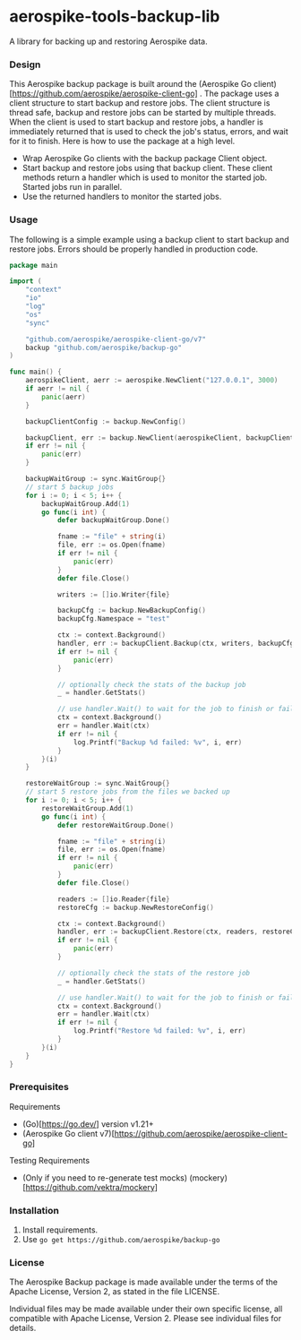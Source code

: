 # aerospike-tools-backup-lib

A library for backing up and restoring Aerospike data.

### Design

This Aerospike backup package is built around the (Aerospike Go client)[https://github.com/aerospike/aerospike-client-go] . The package uses a client structure to start backup and restore jobs. The client structure is thread safe, backup and restore jobs can be started by multiple threads. When the client is used to start backup and restore jobs, a handler is immediately returned that is used to check the job's status, errors, and wait for it to finish. Here is how to use the package at a high level.

- Wrap Aerospike Go clients with the backup package Client object.
- Start backup and restore jobs using that backup client. These client methods return a handler which is used to monitor the started job. Started jobs run in parallel.
- Use the returned handlers to monitor the started jobs.

### Usage

The following is a simple example using a backup client to start backup and restore jobs. Errors should be properly handled in production code.
```Go
package main

import (
	"context"
	"io"
	"log"
	"os"
	"sync"

	"github.com/aerospike/aerospike-client-go/v7"
	backup "github.com/aerospike/backup-go"
)

func main() {
	aerospikeClient, aerr := aerospike.NewClient("127.0.0.1", 3000)
	if aerr != nil {
		panic(aerr)
	}

	backupClientConfig := backup.NewConfig()

	backupClient, err := backup.NewClient(aerospikeClient, backupClientConfig)
	if err != nil {
		panic(err)
	}

	backupWaitGroup := sync.WaitGroup{}
	// start 5 backup jobs
	for i := 0; i < 5; i++ {
		backupWaitGroup.Add(1)
		go func(i int) {
			defer backupWaitGroup.Done()

			fname := "file" + string(i)
			file, err := os.Open(fname)
			if err != nil {
				panic(err)
			}
			defer file.Close()

			writers := []io.Writer{file}

			backupCfg := backup.NewBackupConfig()
			backupCfg.Namespace = "test"

			ctx := context.Background()
			handler, err := backupClient.Backup(ctx, writers, backupCfg)
			if err != nil {
				panic(err)
			}

			// optionally check the stats of the backup job
			_ = handler.GetStats()

			// use handler.Wait() to wait for the job to finish or fail
			ctx = context.Background()
			err = handler.Wait(ctx)
			if err != nil {
				log.Printf("Backup %d failed: %v", i, err)
			}
		}(i)
	}

	restoreWaitGroup := sync.WaitGroup{}
	// start 5 restore jobs from the files we backed up
	for i := 0; i < 5; i++ {
		restoreWaitGroup.Add(1)
		go func(i int) {
			defer restoreWaitGroup.Done()

			fname := "file" + string(i)
			file, err := os.Open(fname)
			if err != nil {
				panic(err)
			}
			defer file.Close()

			readers := []io.Reader{file}
			restoreCfg := backup.NewRestoreConfig()

			ctx := context.Background()
			handler, err := backupClient.Restore(ctx, readers, restoreCfg)
			if err != nil {
				panic(err)
			}

			// optionally check the stats of the restore job
			_ = handler.GetStats()

			// use handler.Wait() to wait for the job to finish or fail
			ctx = context.Background()
			err = handler.Wait(ctx)
			if err != nil {
				log.Printf("Restore %d failed: %v", i, err)
			}
		}(i)
	}
}
```
### Prerequisites

Requirements

- (Go)[https://go.dev/] version v1.21+
- (Aerospike Go client v7)[https://github.com/aerospike/aerospike-client-go]

Testing Requirements

- (Only if you need to re-generate test mocks) (mockery)[https://github.com/vektra/mockery]

### Installation

1. Install requirements.
2. Use `go get https://github.com/aerospike/backup-go`

### License

The Aerospike Backup package is made available under the terms of the Apache License, Version 2, as stated in the file LICENSE.

Individual files may be made available under their own specific license, all compatible with Apache License, Version 2. Please see individual files for details.